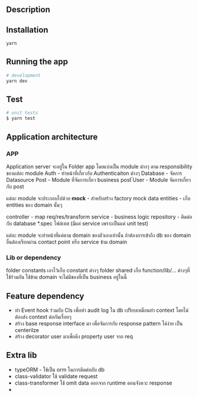 
## Description

## Installation

```bash
yarn
```

## Running the app

```bash
# development
yarn dev

```

## Test

```bash
# unit tests
$ yarn test
```

## Application architecture

### APP
Application server จะอยู่ใน Folder app
โดยแบ่งเป็น module ต่างๆ ตาม responsibility ของแต่ละ module
Auth - ทำหน้าที่เกี่ยวกับ Authenticaiton ต่างๆ
Database - จัดการ Datasource
Post - Module ที่จัดการเกี่ยว business post
๊User - Module จัดการเกี่ยวกับ post

แต่ละ module จะประกอบไปด้วย
__mock__ - สำหรับสร้าง factory mock data
entities - เก็บ entities ของ domain นั้นๆ

controller - map req/res/transform
service - business logic
repository - ติดต่อกับ database
*.spec ไฟล์เทส (มีแค่ service เพราะเป็นแค่ unit test)

แต่ละ module จะทำหน้าที่แค่ตาม domain ของตัวเองเท่านั้น ถ้าต้องการเข้าถึง db ของ domain อื่นต้องเรียกผ่าน contact point หรือ service ข้าม domain


### Lib or dependency
folder constants เอาไว้เก็บ constant ต่างๆ
folder shared เก็บ function/lib/... ต่างๆที่ใช้ร่วมกัน ใช้ข้าม domain จะไม่มีของที่เป็น business อยู่ในนี้

## Feature dependency
- ทำ Event hook ร่วมกับ Cls เพื่อทำ audit log ใน db เปรียบเหมือนทำ context โดยไม่ต้องส่ง context ต่อกันเรื่อยๆ
- สร้าง base response interface มา เพื่อจัดการกับ response pattern ได้ง่าย เป็น centerilze
- สร้าง decorator user มาเพื่อดึง property user จาก req 

## Extra lib
- typeORM - ใช้เป็น orm ในการติดต่อกับ db
- class-validator ใช้ validate request
- class-transformer ใช้ omit data ออกจาก runtime ตอนจังหวะ response
- 